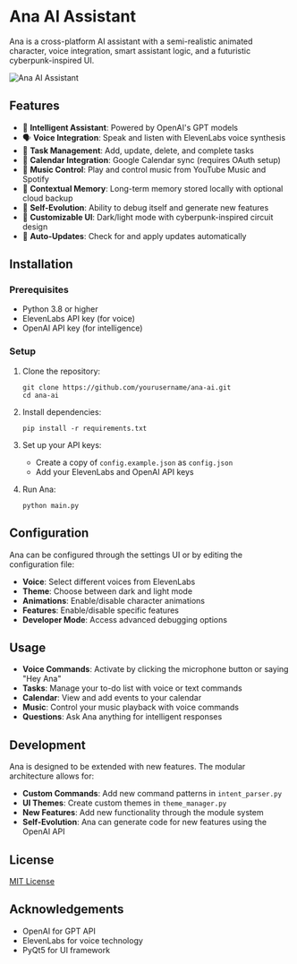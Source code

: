 # Ana AI Assistant

Ana is a cross-platform AI assistant with a semi-realistic animated character, voice integration, smart assistant logic, and a futuristic cyberpunk-inspired UI.

![Ana AI Assistant](assets/character/idle.png)

## Features

- 🤖 **Intelligent Assistant**: Powered by OpenAI's GPT models
- 🗣️ **Voice Integration**: Speak and listen with ElevenLabs voice synthesis
- 📝 **Task Management**: Add, update, delete, and complete tasks
- 📅 **Calendar Integration**: Google Calendar sync (requires OAuth setup)
- 🎵 **Music Control**: Play and control music from YouTube Music and Spotify
- 🧠 **Contextual Memory**: Long-term memory stored locally with optional cloud backup
- 🚀 **Self-Evolution**: Ability to debug itself and generate new features
- 🌙 **Customizable UI**: Dark/light mode with cyberpunk-inspired circuit design
- 🔄 **Auto-Updates**: Check for and apply updates automatically

## Installation

### Prerequisites

- Python 3.8 or higher
- ElevenLabs API key (for voice)
- OpenAI API key (for intelligence)

### Setup

1. Clone the repository:
   ```
   git clone https://github.com/yourusername/ana-ai.git
   cd ana-ai
   ```

2. Install dependencies:
   ```
   pip install -r requirements.txt
   ```

3. Set up your API keys:
   - Create a copy of `config.example.json` as `config.json`
   - Add your ElevenLabs and OpenAI API keys

4. Run Ana:
   ```
   python main.py
   ```

## Configuration

Ana can be configured through the settings UI or by editing the configuration file:

- **Voice**: Select different voices from ElevenLabs
- **Theme**: Choose between dark and light mode
- **Animations**: Enable/disable character animations
- **Features**: Enable/disable specific features
- **Developer Mode**: Access advanced debugging options

## Usage

- **Voice Commands**: Activate by clicking the microphone button or saying "Hey Ana"
- **Tasks**: Manage your to-do list with voice or text commands
- **Calendar**: View and add events to your calendar
- **Music**: Control your music playback with voice commands
- **Questions**: Ask Ana anything for intelligent responses

## Development

Ana is designed to be extended with new features. The modular architecture allows for:

- **Custom Commands**: Add new command patterns in `intent_parser.py`
- **UI Themes**: Create custom themes in `theme_manager.py`
- **New Features**: Add new functionality through the module system
- **Self-Evolution**: Ana can generate code for new features using the OpenAI API

## License

[MIT License](LICENSE)

## Acknowledgements

- OpenAI for GPT API
- ElevenLabs for voice technology
- PyQt5 for UI framework 